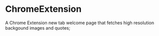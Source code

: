# ChromeExtension
A Chrome Extension new tab welcome page that fetches high resolution backgound images and quotes;
